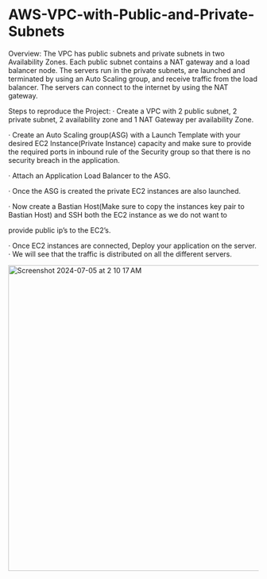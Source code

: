 # AWS-VPC-with-Public-and-Private-Subnets
Overview: The VPC has public subnets and private subnets in two Availability Zones. Each public subnet contains a NAT gateway and a load balancer node. The servers run in the private subnets, are launched and terminated by using an Auto Scaling group, and receive traffic from the load balancer. The servers can connect to the internet by using the NAT gateway.

Steps to reproduce the Project:
 ·  Create a VPC with 2 public subnet, 2 private subnet, 2 availability zone 
 and 1 NAT Gateway per availability Zone.

 ·  Create an Auto Scaling group(ASG) with a Launch Template with your 
 desired EC2 Instance(Private Instance) capacity and make sure to provide
 the required ports in inbound rule of the Security group so that there is 
 no security breach in the application.

 ·  Attach an Application Load Balancer to the ASG.

 ·  Once the ASG is created the private EC2 instances are also launched.

 ·  Now create a Bastian Host(Make sure to copy the instances key pair to 
 Bastian Host) and SSH both the EC2 instance as we do not want to 

 provide public ip’s to the EC2’s.

 ·  Once EC2 instances are connected, Deploy your application on the server.
 ·  We will see that the traffic is distributed on all the different servers.
 
<img width="616" alt="Screenshot 2024-07-05 at 2 10 17 AM" src="https://github.com/shriabhishekk/AWS-VPC-with-Public-and-Private-Subnets/assets/92842067/4d97d81a-e1cc-4f0b-a61a-a426790db285">
